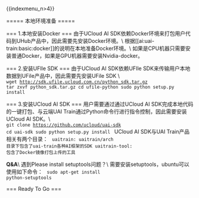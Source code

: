 {{indexmenu_n>4}}

===== 本地环境准备 =====

=== 1.本地安装Docker ===
由于UCloud AI SDK依赖Docker环境来打包用户代码到UHub产品中，因此需要先安装Docker环境。\\
根据[[ai:uai-train:basic:docker]]的说明在本地准备Docker环境。\\
如果是CPU机器只需要安装普通Docker，如果是GPU机器需要安装Nvidia-docker。

=== 2.安装UFIle SDK ===
由于UCloud AI SDK依赖UFIle SDK来传输用户本地数据到UFile产品中，因此需要先安装UFile SDK \\
<code>
wget http://sdk.ufile.ucloud.com.cn/python_sdk.tar.gz
tar zxvf python_sdk.tar.gz
cd ufile-python
sudo python setup.py install
</code>

=== 3.安装UCloud AI SDK ===
用户需要通过通过UCloud AI SDK完成本地代码的一键打包、与云端UAI Train通过Python命令行进行指令控制，因此需要安装UCloud AI SDK。\\
<code>
git clone https://github.com/ucloud/uai-sdk
cd uai-sdk
sudo python setup.py install
</code>
UCloud AI SDK与UAI Train产品相关有两个目录：
<code>
uaitrain: uaitrain/arch 目录下包含了uai-train各种AI框架的SDK
uaitrain-tool:  包含了Docker镜像打包上传的工具
</code>

**Q&A**\\
遇到Please install setuptools问题？\\
需要安装setuptools，ubuntu可以使用如下命令：
<code>
sudo apt-get install python-setuptools
</code>

=== Ready To Go ===